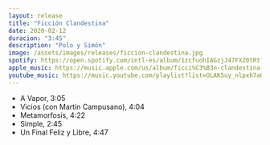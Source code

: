 ```yaml
---
layout: release
title: "Ficción Clandestina"
date: 2020-02-12
duracion: "3:45"
description: "Polo y Simón"
image: /assets/images/releases/ficcion-clandestina.jpg
spotify: https://open.spotify.com/intl-es/album/1zcfuohIAGzjJ47FXZ0tRt?si=qQ-oOua9RvGx1pr7BXuMiw
apple_music: https://music.apple.com/us/album/ficci%C3%B3n-clandestina-pt-1-ep/1495566176
youtube_music: https://music.youtube.com/playlist?list=OLAK5uy_nlpxh7aGMj1e0Bim3zZPKnouSNEcH-Y7g&si=LqUBvarvvr1Q5klG
---
```



- A Vapor, 3:05
- Vicios (con Martín Campusano), 4:04
- Metamorfosis, 4:22
- Simple, 2:45
- Un Final Feliz y Libre, 4:47